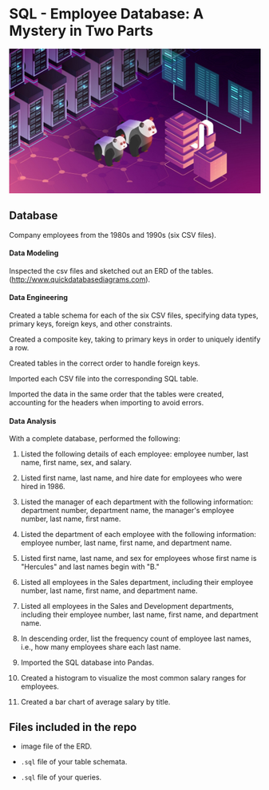 # SQL - Employee Database: A Mystery in Two Parts

![sql_to_pandas.jpeg](sql_to_pandas.jpeg)

## Database

Company employees from the 1980s and 1990s (six CSV files).

#### Data Modeling

Inspected the csv files and sketched out an ERD of the tables. (http://www.quickdatabasediagrams.com).

#### Data Engineering

Created a table schema for each of the six CSV files, specifying data types, primary keys, foreign keys, and other constraints.

Created a composite key, taking to primary keys in order to uniquely identify a row.

Created tables in the correct order to handle foreign keys.

Imported each CSV file into the corresponding SQL table. 

Imported the data in the same order that the tables were created, accounting for the headers when importing to avoid errors.

#### Data Analysis

With a complete database, performed the following:

1. Listed the following details of each employee: employee number, last name, first name, sex, and salary.

2. Listed first name, last name, and hire date for employees who were hired in 1986.

3. Listed the manager of each department with the following information: department number, department name, the manager's employee number, last name, first name.

4. Listed the department of each employee with the following information: employee number, last name, first name, and department name.

5. Listed first name, last name, and sex for employees whose first name is "Hercules" and last names begin with "B."

6. Listed all employees in the Sales department, including their employee number, last name, first name, and department name.

7. Listed all employees in the Sales and Development departments, including their employee number, last name, first name, and department name.

8. In descending order, list the frequency count of employee last names, i.e., how many employees share each last name.

9. Imported the SQL database into Pandas. 

10. Created a histogram to visualize the most common salary ranges for employees.

11. Created a bar chart of average salary by title.


## Files included in the repo

- image file of the ERD.

- `.sql` file of your table schemata.

- `.sql` file of your queries.

